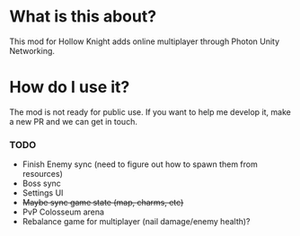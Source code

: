# What is this about?
This mod for Hollow Knight adds online multiplayer through Photon Unity Networking. 

# How do I use it?
The mod is not ready for public use. If you want to help me develop it, make a new PR and we can get in touch.

### TODO
- Finish Enemy sync (need to figure out how to spawn them from resources)
- Boss sync
- Settings UI
- ~~Maybe sync game state (map, charms, etc)~~
- PvP Colosseum arena
- Rebalance game for multiplayer (nail damage/enemy health)?
